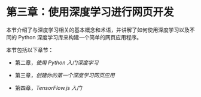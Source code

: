 # 第三章：使用深度学习进行网页开发

本节介绍了与深度学习相关的基本概念和术语，并讲解了如何使用深度学习以及不同的 Python 深度学习库来构建一个简单的网页应用程序。

本节包括以下章节：

+   第二章，*使用 Python 入门深度学习*

+   第三章，*创建你的第一个深度学习网页应用*

+   第四章，*TensorFlow.js 入门*
